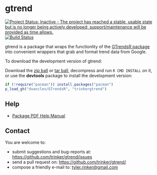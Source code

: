 gtrend
=======

[![Project Status: Inactive - The project has reached a stable, usable state but is no longer being actively developed; support/maintenance will be provided as time allows.](http://www.repostatus.org/badges/0.1.0/inactive.svg)](http://www.repostatus.org/#inactive)
[![Build Status](https://travis-ci.org/trinker/gtrend.png?branch=master)](https://travis-ci.org/trinker/gtrend)

gtrend is a package that wraps the functionlity of the [GTrendsR package](https://github.com/dvanclev/GTrendsR) into convenient wrappers that grab and format trend data from Google.

To download the development version of gtrend:

Download the [zip ball](https://github.com/trinker/gtrend/zipball/master) or [tar ball](https://github.com/trinker/gtrend/tarball/master), decompress and run `R CMD INSTALL` on it, or use the **devtools** package to install the development version:

```r
if (!require("pacman")) install.packages("pacman")
p_load_gh("dvanclev/GTrendsR", "trinkergtrend")
```



## Help  

- [Package PDF Help Manual](https://dl.dropboxusercontent.com/u/61803503/gtrend.pdf)     
  

## Contact

You are welcome to:
* submit suggestions and bug-reports at: <https://github.com/trinker/gtrend/issues>
* send a pull request on: <https://github.com/trinker/gtrend/>
* compose a friendly e-mail to: <tyler.rinker@gmail.com>

